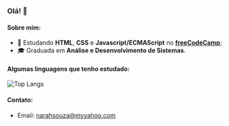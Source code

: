 ### Olá! 👋

#### Sobre mim:

- 🔭 Estudando **HTML**, **CSS** e **Javascript/ECMAScript** no **[freeCodeCamp](https://www.freecodecamp.org/portuguese/narahsouza)**;
- 🎓 Graduada em **Análise e Desenvolvimento de Sistemas**.

#### Algumas linguagens que tenho estudado:
![Top Langs](https://github-readme-stats.vercel.app/api/top-langs/?username=narahsouza&layout=compact)

#### Contato:

- Email: [narahsouza@myyahoo.com](mailto:narahsouza@myyahoo.com)
